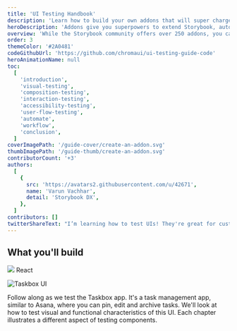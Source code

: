 ```yaml
---
title: 'UI Testing Handbook'
description: 'Learn how to build your own addons that will super charge your development'
heroDescription: 'Addons give you superpowers to extend Storybook, automate workflows, and integrate with your favorite tools. This guide shows you how to create an addon.'
overview: 'While the Storybook community offers over 250 addons, you can also build one tailored to your specific needs. This guide introduces you to the Addon Kit and APIs, along the way you will build an addon from scratch.'
order: 3
themeColor: '#2A0481'
codeGithubUrl: 'https://github.com/chromaui/ui-testing-guide-code'
heroAnimationName: null
toc:
  [
    'introduction',
    'visual-testing',
    'composition-testing',
    'interaction-testing',
    'accessibility-testing',
    'user-flow-testing',
    'automate',
    'workflow',
    'conclusion',
  ]
coverImagePath: '/guide-cover/create-an-addon.svg'
thumbImagePath: '/guide-thumb/create-an-addon.svg'
contributorCount: '+3'
authors:
  [
    {
      src: 'https://avatars2.githubusercontent.com/u/42671',
      name: 'Varun Vachhar',
      detail: 'Storybook DX',
    },
  ]
contributors: []
twitterShareText: "I’m learning how to test UIs! They're great for customizing Storybook to fit your UI development workflow."
---
```


<h2>What you'll build</h2>

<div class="badge-box">
  <div class="badge">
    <img src="/frameworks/logo-react.svg"> React
  </div>
</div>

![Taskbox UI](/ui-testing-handbook/taskbox.png)

Follow along as we test the Taskbox app. It's a task management app, similar to Asana, where you can pin, edit and archive tasks. We'll look at how to test visual and functional characteristics of this UI. Each chapter illustrates a different aspect of testing components.
